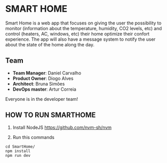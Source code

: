 # SMART HOME

Smart Home is a web app that focuses on giving the user the possibility to monitor (information about the temperature, humidity, CO2 levels, etc) and control (heaters, AC, windows, etc) their home optimize their confort experience. The app will also have a message system to notify the user about the state of the home along the day.

## Team

- **Team Manager**: Daniel Carvalho
- **Product Owner**: Diogo Alves
- **Architect**: Bruna Simões
- **DevOps master**: Artur Correia

Everyone is in the developer team!

## HOW TO RUN SMARTHOME

1. Install NodeJS
https://github.com/nvm-sh/nvm

2. Run this commands
```
cd SmartHome/
npm install
npm run dev
```

